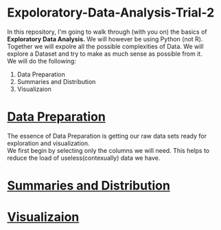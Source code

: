 # Expoloratory-Data-Analysis-Trial-2
In this repository, I'm going to walk through (with you on) the basics of <b>Exploratory Data Analysis.</b> We will however be using Python (not R).<br>
Together we will expolre all the possible complexities of Data. We will explore a Dataset and try to make as much sense as possible from it.<br>
We will do the following:<br>
<ol>
  <li>Data Preparation</li>
  <li>Summaries and Distribution</li>
  <li>Visualizaion</li>
</ol>

# <a href = "">Data Preparation</a>
The essence of Data Preparation is getting our raw data sets ready for exploration and visualization.<br>
We first begin by selecting only the columns we will need. This helps to reduce the load of useless(contexually) data we have.<br>
# <a href = "">Summaries and Distribution</a>
# <a href = "">Visualizaion<a/>
